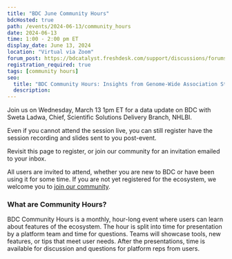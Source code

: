 ```yaml
---
title: "BDC June Community Hours"
bdcHosted: true
path: /events/2024-06-13/community_hours
date: 2024-06-13
time: 1:00 - 2:00 pm ET
display_date: June 13, 2024
location: "Virtual via Zoom"
forum_post: https://bdcatalyst.freshdesk.com/support/discussions/forums/60000252439
registration_required: true
tags: [community hours]
seo:
  title: "BDC Community Hours: Insights from Genome-Wide Association Studies: Linking Genetics and Imaging"
  description:
---
```

Join us on Wednesday, March 13 1pm ET for a data update on BDC with Sweta Ladwa, Chief, Scientific Solutions Delivery Branch, NHLBI.

Even if you cannot attend the session live, you can still register have the session recording and slides sent to you post-event.

Revisit this page to register, or join our community for an invitation emailed to your inbox.


All users are invited to attend, whether you are new to BDC or have been using it for some time. If you are not yet registered for the ecosystem, we welcome you to [join our community](https://biodatacatalyst.nhlbi.nih.gov/contact/ecosystem/).


### What are Community Hours?

BDC Community Hours is a monthly, hour-long event where users can learn about features of the ecosystem. The hour is split into time for presentation by a platform team and time for questions. Teams will showcase tools, new features, or tips that meet user needs. After the presentations, time is available for discussion and questions for platform reps from users.